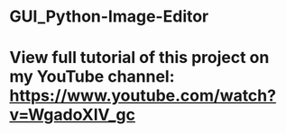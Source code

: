 # GUI_Python-Image-Editor
# View full tutorial of this project on my YouTube channel: https://www.youtube.com/watch?v=WgadoXlV_gc
